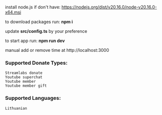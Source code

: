 install node.js if don't have: https://nodejs.org/dist/v20.16.0/node-v20.16.0-x64.msi

to download packages run: **npm i**

update **src/config.ts** by your preference

to start app run: **npm run dev**

manual add or remove time at http://localhost:3000

### Supported Donate Types:

    Streamlabs donate
    Youtube superchat
    Youtube member
    Youtube member gift

### Supported Languages:

    Lithuanian
